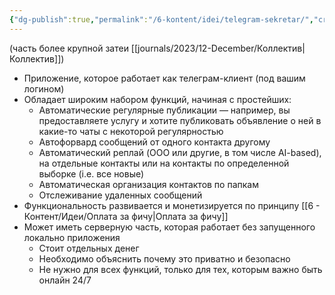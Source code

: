 ```yaml
---
{"dg-publish":true,"permalink":"/6-kontent/idei/telegram-sekretar/","created":"2024-02-01T12:06:57.219+07:00","updated":"2024-02-01T12:14:32.330+07:00"}
---
```


(часть более крупной затеи [[journals/2023/12-December/Коллектив\|Коллектив]])

- Приложение, которое работает как телеграм-клиент (под вашим логином)
- Обладает широким набором функций, начиная с простейших:
	- Автоматические регулярные публикации — например, вы предоставляете услугу и хотите публиковать объявление о ней в какие-то чаты с некоторой регулярностью 
	- Автофорвард сообщений от одного контакта другому 
	- Автоматический реплай (OOO или другие, в том числе AI-based), на отдельные контакты или на контакты по определенной выборке (i.e. все новые)
	- Автоматическая организация контактов по папкам
	- Отслеживание удаленных сообщений 
- Функциональность развивается и монетизируется по принципу [[6 - Контент/Идеи/Оплата за фичу\|Оплата за фичу]]
- Может иметь серверную часть, которая работает без запущенного локально приложения
	- Стоит отдельных денег
	- Необходимо объяснить почему это приватно и безопасно
	- Не нужно для всех функций, только для тех, которым важно быть онлайн 24/7